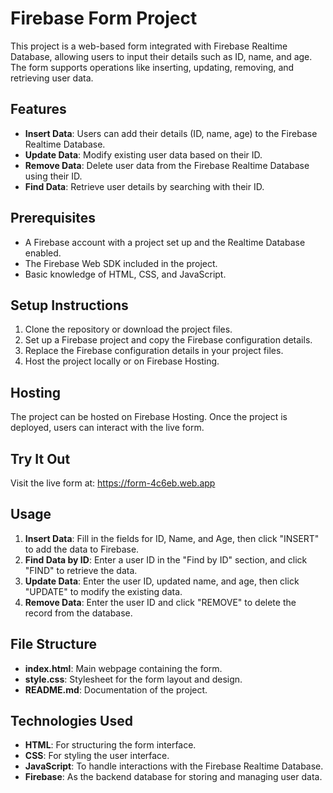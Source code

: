 
# Firebase Form Project

This project is a web-based form integrated with Firebase Realtime Database, allowing users to input their details such as ID, name, and age. The form supports operations like inserting, updating, removing, and retrieving user data.

## Features

- **Insert Data**: Users can add their details (ID, name, age) to the Firebase Realtime Database.
- **Update Data**: Modify existing user data based on their ID.
- **Remove Data**: Delete user data from the Firebase Realtime Database using their ID.
- **Find Data**: Retrieve user details by searching with their ID.

## Prerequisites

- A Firebase account with a project set up and the Realtime Database enabled.
- The Firebase Web SDK included in the project.
- Basic knowledge of HTML, CSS, and JavaScript.

## Setup Instructions

1. Clone the repository or download the project files.
2. Set up a Firebase project and copy the Firebase configuration details.
3. Replace the Firebase configuration details in your project files.
4. Host the project locally or on Firebase Hosting.

## Hosting

The project can be hosted on Firebase Hosting. Once the project is deployed, users can interact with the live form.

## Try It Out

Visit the live form at: https://form-4c6eb.web.app

## Usage

1. **Insert Data**: Fill in the fields for ID, Name, and Age, then click "INSERT" to add the data to Firebase.
2. **Find Data by ID**: Enter a user ID in the "Find by ID" section, and click "FIND" to retrieve the data.
3. **Update Data**: Enter the user ID, updated name, and age, then click "UPDATE" to modify the existing data.
4. **Remove Data**: Enter the user ID and click "REMOVE" to delete the record from the database.

## File Structure

- **index.html**: Main webpage containing the form.
- **style.css**: Stylesheet for the form layout and design.
- **README.md**: Documentation of the project.

## Technologies Used

- **HTML**: For structuring the form interface.
- **CSS**: For styling the user interface.
- **JavaScript**: To handle interactions with the Firebase Realtime Database.
- **Firebase**: As the backend database for storing and managing user data.



